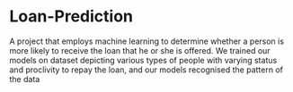# Loan-Prediction
A project that employs machine learning to determine whether a person is more likely to receive the loan that he or she is offered. We trained our models on dataset depicting various types of people with varying status and proclivity to repay the loan, and our models recognised the pattern of the data
